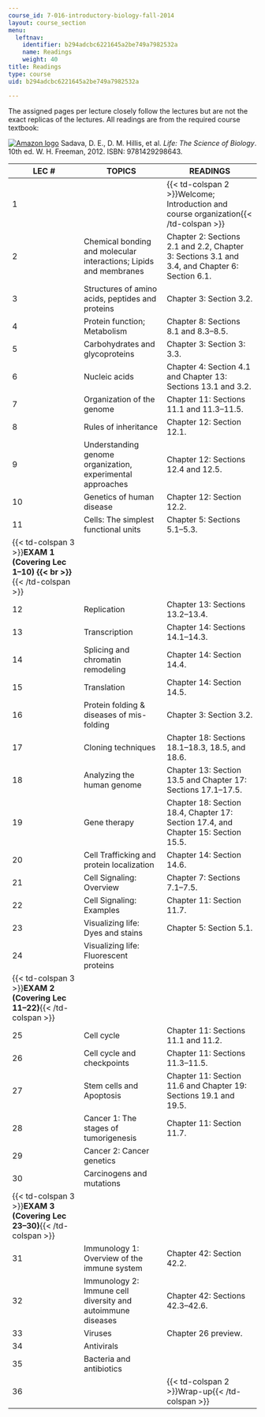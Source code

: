 ```yaml
---
course_id: 7-016-introductory-biology-fall-2014
layout: course_section
menu:
  leftnav:
    identifier: b294adcbc6221645a2be749a7982532a
    name: Readings
    weight: 40
title: Readings
type: course
uid: b294adcbc6221645a2be749a7982532a

---
```


The assigned pages per lecture closely follow the lectures but are not the exact replicas of the lectures. All readings are from the required course textbook:

[![Amazon logo](/images/a_logo_17.gif)](http://www.amazon.com/exec/obidos/ASIN/1429298642/ref=nosim/mitopencourse-20) Sadava, D. E., D. M. Hillis, et al. _Life: The Science of Biology_. 10th ed. W. H. Freeman, 2012. ISBN: 9781429298643.

| LEC # | TOPICS | READINGS |
| --- | --- | --- |
| 1 || {{< td-colspan 2 >}}Welcome; Introduction and course organization{{< /td-colspan >}} ||
| 2 | Chemical bonding and molecular interactions; Lipids and membranes | Chapter 2: Sections 2.1 and 2.2, Chapter 3: Sections 3.1 and 3.4, and Chapter 6: Section 6.1. |
| 3 | Structures of amino acids, peptides and proteins | Chapter 3: Section 3.2. |
| 4 | Protein function; Metabolism | Chapter 8: Sections 8.1 and 8.3–8.5. |
| 5 | Carbohydrates and glycoproteins | Chapter 3: Section 3: 3.3. |
| 6 | Nucleic acids | Chapter 4: Section 4.1 and Chapter 13: Sections 13.1 and 3.2. |
| 7 | Organization of the genome | Chapter 11: Sections 11.1 and 11.3–11.5. |
| 8 | Rules of inheritance | Chapter 12: Section 12.1. |
| 9 | Understanding genome organization, experimental approaches | Chapter 12: Sections 12.4 and 12.5. |
| 10 | Genetics of human disease | Chapter 12: Section 12.2. |
| 11 | Cells: The simplest functional units | Chapter 5: Sections 5.1–5.3. |
| {{< td-colspan 3 >}}**EXAM 1 (Covering Lec 1–10)  {{< br >}}**{{< /td-colspan >}} |||
| 12 | Replication | Chapter 13: Sections 13.2–13.4. |
| 13 | Transcription | Chapter 14: Sections 14.1–14.3. |
| 14 | Splicing and chromatin remodeling | Chapter 14: Section 14.4. |
| 15 | Translation | Chapter 14: Section 14.5. |
| 16 | Protein folding & diseases of mis-folding | Chapter 3: Section 3.2. |
| 17 | Cloning techniques | Chapter 18: Sections 18.1–18.3, 18.5, and 18.6. |
| 18 | Analyzing the human genome | Chapter 13: Section 13.5 and Chapter 17: Sections 17.1–17.5. |
| 19 | Gene therapy | Chapter 18: Section 18.4, Chapter 17: Section 17.4, and Chapter 15: Section 15.5. |
| 20 | Cell Trafficking and protein localization | Chapter 14: Section 14.6. |
| 21 | Cell Signaling: Overview | Chapter 7: Sections 7.1–7.5. |
| 22 | Cell Signaling: Examples | Chapter 11: Section 11.7. |
| 23 | Visualizing life: Dyes and stains | Chapter 5: Section 5.1. |
| 24 | Visualizing life: Fluorescent proteins |
| {{< td-colspan 3 >}}**EXAM 2 (Covering Lec 11–22)**{{< /td-colspan >}} |||
| 25 | Cell cycle | Chapter 11: Sections 11.1 and 11.2. |
| 26 | Cell cycle and checkpoints | Chapter 11: Sections 11.3–11.5. |
| 27 | Stem cells and Apoptosis | Chapter 11: Section 11.6 and Chapter 19: Sections 19.1 and 19.5. |
| 28 | Cancer 1: The stages of tumorigenesis | Chapter 11: Section 11.7. |
| 29 | Cancer 2: Cancer genetics |
| 30 | Carcinogens and mutations |
| {{< td-colspan 3 >}}**EXAM 3** **(Covering Lec 23–30)**{{< /td-colspan >}} |||
| 31 | Immunology 1: Overview of the immune system | Chapter 42: Section 42.2. |
| 32 | Immunology 2: Immune cell diversity and autoimmune diseases | Chapter 42: Sections 42.3–42.6. |
| 33 | Viruses | Chapter 26 preview. |
| 34 | Antivirals |
| 35 | Bacteria and antibiotics |
| 36 || {{< td-colspan 2 >}}Wrap-up{{< /td-colspan >}} |
